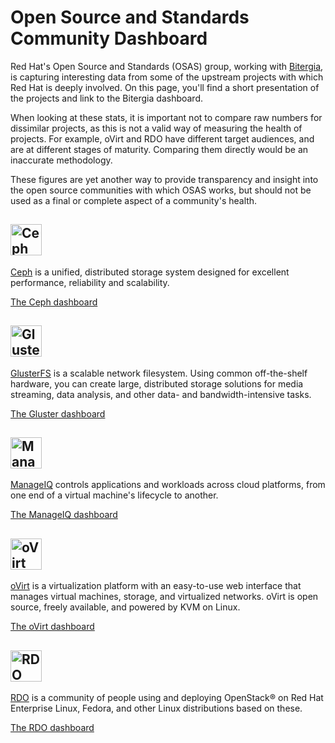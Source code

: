 
# Open Source and Standards Community Dashboard

Red Hat's Open Source and Standards (OSAS) group, working with [Bitergia](https://www.bitergia.com/), is capturing interesting data from some of the upstream projects with which Red Hat is deeply involved. On this page, you'll find a short presentation of the projects and link to the Bitergia dashboard.

When looking at these stats, it is important not to compare raw numbers for dissimilar projects, as this is not a valid way of measuring the health of projects. For example, oVirt and RDO have different target audiences, and are at different stages of maturity. Comparing them directly would be an inaccurate methodology.

These figures are yet another way to provide transparency and insight into the open source communities with which OSAS works, but should not be used as a final or complete aspect of a community's health.

## <img src="/images/dashboard/ceph.svg" alt="Ceph" style="height: 50px;"/>

[Ceph](https://ceph.com/) is a unified, distributed storage system designed for excellent performance, reliability and scalability.

[The Ceph dashboard](https://ceph.biterg.io/)

## <img src="/images/dashboard/gluster.svg" alt="Gluster" style="height: 50px;"/>

[GlusterFS](https://www.gluster.org/) is a scalable network filesystem. Using common off-the-shelf hardware, you can create large, distributed storage solutions for media streaming, data analysis, and other data- and bandwidth-intensive tasks.

[The Gluster dashboard](https://glusterfs.biterg.io/)

## <img src="/images/dashboard/manageiq.svg" alt="ManageIQ" style="height: 50px;"/>

[ManageIQ](https://www.manageiq.org/) controls applications and workloads across cloud platforms, from one end of a virtual machine's lifecycle to another.

[The ManageIQ dashboard](https://manageiq.biterg.io/)

## <img src="/images/dashboard/ovirt.svg" alt="oVirt" style="height: 50px;"/>

[oVirt](https://ovirt.org/) is a virtualization platform with an easy-to-use web interface that manages virtual machines, storage, and virtualized networks. oVirt is open source, freely available, and powered by KVM on Linux.

[The oVirt dashboard](https://ovirt.biterg.io/)

## <img src="/images/dashboard/rdo.svg" alt="RDO" style="height: 50px;"/>

[RDO](RDO) is a community of people using and deploying OpenStack® on Red Hat Enterprise Linux, Fedora, and other Linux distributions based on these.

[The RDO dashboard](https://rdo.biterg.io/)

